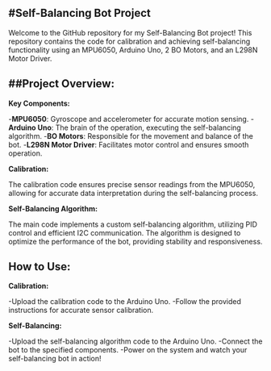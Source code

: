#**Self-Balancing Bot Project**
---
Welcome to the GitHub repository for my Self-Balancing Bot project! This repository contains the code for calibration and achieving self-balancing functionality using an MPU6050, Arduino Uno, 2 BO Motors, and an L298N Motor Driver.

##**Project Overview**:
---

**Key Components:**

-**MPU6050**: Gyroscope and accelerometer for accurate motion sensing.
-**Arduino Uno**: The brain of the operation, executing the self-balancing algorithm.
-**BO Motors**: Responsible for the movement and balance of the bot.
-**L298N Motor Driver**: Facilitates motor control and ensures smooth operation.

**Calibration:**

The calibration code ensures precise sensor readings from the MPU6050, allowing for accurate data interpretation during the self-balancing process.

**Self-Balancing Algorithm:**

The main code implements a custom self-balancing algorithm, utilizing PID control and efficient I2C communication. The algorithm is designed to optimize the performance of the bot, providing stability and responsiveness.

**How to Use:**
---
**Calibration:**

-Upload the calibration code to the Arduino Uno.
-Follow the provided instructions for accurate sensor calibration.

**Self-Balancing:**

-Upload the self-balancing algorithm code to the Arduino Uno.
-Connect the bot to the specified components.
-Power on the system and watch your self-balancing bot in action!
